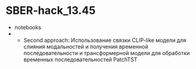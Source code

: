 # SBER-hack_13.45
* notebooks
* *  Second approach: Использование связки CLIP-like модели для слияния модальностей и получения временной последовательности и трансформерной модели для обработки временных последовательностей PatchTST
